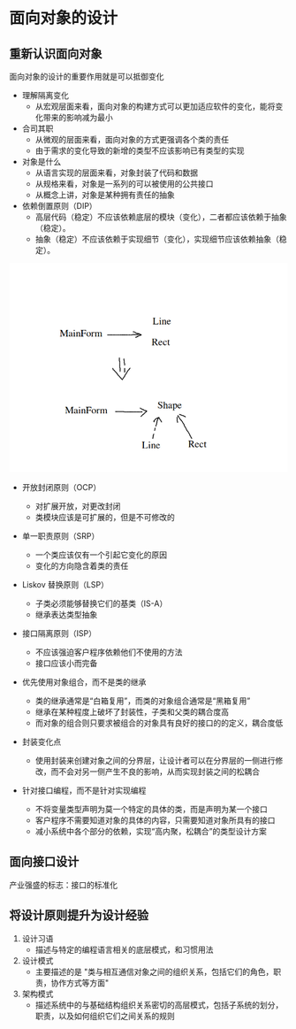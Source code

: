 # 面向对象的设计

## 重新认识面向对象

面向对象的设计的重要作用就是可以抵御变化

* 理解隔离变化
  * 从宏观层面来看，面向对象的构建方式可以更加适应软件的变化，能将变化带来的影响减为最小
* 合司其职
  * 从微观的层面来看，面向对象的方式更强调各个类的责任
  * 由于需求的变化导致的新增的类型不应该影响已有类型的实现
* 对象是什么
  * 从语言实现的层面来看，对象封装了代码和数据
  * 从规格来看，对象是一系列的可以被使用的公共接口
  * 从概念上讲，对象是某种拥有责任的抽象
* 依赖倒置原则（DIP）
  * 高层代码（稳定）不应该依赖底层的模块（变化），二者都应该依赖于抽象（稳定）。
  * 抽象（稳定）不应该依赖于实现细节（变化），实现细节应该依赖抽象（稳定）。

![](./dip.png)

* 开放封闭原则（OCP）
  * 对扩展开放，对更改封闭
  * 类模块应该是可扩展的，但是不可修改的

* 单一职责原则（SRP）
  * 一个类应该仅有一个引起它变化的原因
  * 变化的方向隐含着类的责任

* Liskov 替换原则（LSP）
  * 子类必须能够替换它们的基类（IS-A）
  * 继承表达类型抽象
* 接口隔离原则（ISP）
  * 不应该强迫客户程序依赖他们不使用的方法
  * 接口应该小而完备
* 优先使用对象组合，而不是类的继承
  * 类的继承通常是“白箱复用”，而类的对象组合通常是“黑箱复用”
  * 继承在某种程度上破坏了封装性，子类和父类的耦合度高
  * 而对象的组合则只要求被组合的对象具有良好的接口的的定义，耦合度低
* 封装变化点
  * 使用封装来创建对象之间的分界层，让设计者可以在分界层的一侧进行修改，而不会对另一侧产生不良的影响，从而实现封装之间的松耦合
* 针对接口编程，而不是针对实现编程
  * 不将变量类型声明为莫一个特定的具体的类，而是声明为某一个接口
  * 客户程序不需要知道对象的具体的内容，只需要知道对象所具有的接口
  * 减小系统中各个部分的依赖，实现“高内聚，松耦合”的类型设计方案

## 面向接口设计

产业强盛的标志：接口的标准化

## 将设计原则提升为设计经验

1. 设计习语
   * 描述与特定的编程语言相关的底层模式，和习惯用法
2. 设计模式
   * 主要描述的是 "类与相互通信对象之间的组织关系，包括它们的角色，职责，协作方式等方面"
3. 架构模式
   *  描述系统中的与基础结构组织关系密切的高层模式，包括子系统的划分，职责，以及如何组织它们之间关系的规则